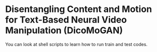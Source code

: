 # Disentangling Content and Motion for Text-Based Neural Video Manipulation (DicoMoGAN)

You can look at shell scripts to learn how to run train and test codes.
